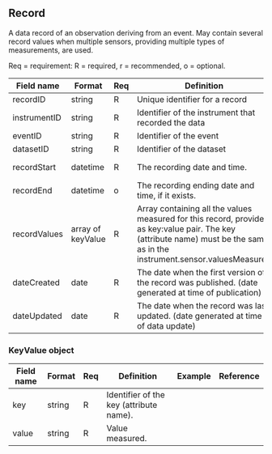 ## Record

A data record of an observation deriving from an event. May contain several record values when multiple sensors, providing multiple types of measurements, are used.

Req = requirement: R = required, r = recommended, o = optional.

| Field name | Format | Req | Definition | Example | Reference |
| ---------- | ------ | --- | ---------- | ------- | --------- |
| recordID | string | R | Unique identifier for a record | | |
| instrumentID | string | R | Identifier of the instrument that recorded the data |  | |
| eventID | string | R | Identifier of the event |  | |
| datasetID | string | R | Identifier of the dataset |  | |
| recordStart | datetime | R | The recording date and time. | 2009-05-21T12:00:00Z | |
| recordEnd | datetime | o | The recording ending date and time, if it exists. | 2009-05-21T13:00:00Z | |
| recordValues | array of keyValue | R | Array containing all the values measured for this record, provided as key:value pair. The key (attribute name) must be the same as in the instrument.sensor.valuesMeasured | {"distance" : "2981", "azimuth" : "79.24", "elevation" : "3.51"} | (see KeyValue object) |
| dateCreated | date | R | The date when the first version of the record was published. (date generated at time of publication) |  |
| dateUpdated | date | R | The date when the record was last updated. (date generated at time of data update) |  |


### KeyValue object
| Field name | Format | Req | Definition | Example | Reference |
| ---------- | ------ | --- | ---------- | ------- | --------- |
| key | string | R | Identifier of the key (attribute name). | | |
| value | string | R | Value measured. | | |
